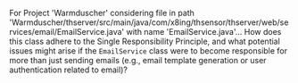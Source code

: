 For Project 'Warmduscher' considering file in path 'Warmduscher/thserver/src/main/java/com/x8ing/thsensor/thserver/web/services/email/EmailService.java' with name 'EmailService.java'...
How does this class adhere to the Single Responsibility Principle, and what potential issues might arise if the `EmailService` class were to become responsible for more than just sending emails (e.g., email template generation or user authentication related to email)?